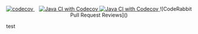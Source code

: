 <p align="center">
  <a href="https://codecov.io/gh/zhtmr/cafekiosk">
    <img src="https://codecov.io/gh/zhtmr/cafekiosk/graph/badge.svg?token=EYWTAKBSMM" alt="codecov"/>
  </a>
  &nbsp;&nbsp;
  <a href="https://github.com/zhtmr/cafekiosk/actions/workflows/codecov.yml">
    <img src="https://github.com/zhtmr/cafekiosk/actions/workflows/codecov.yml/badge.svg" alt="Java CI with Codecov"/>
  </a>
<a href="">
    <img src="https://img.shields.io/coderabbit/prs/github/zhtmr/cafekiosk?utm_source=oss&utm_medium=github&utm_campaign=zhtmr%2Fcafekiosk&labelColor=171717&color=FF570A&link=https%3A%2F%2Fcoderabbit.ai&label=CodeRabbit+Reviews" alt="Java CI with Codecov"/>
  </a>
![CodeRabbit Pull Request Reviews]()
</p>
test

